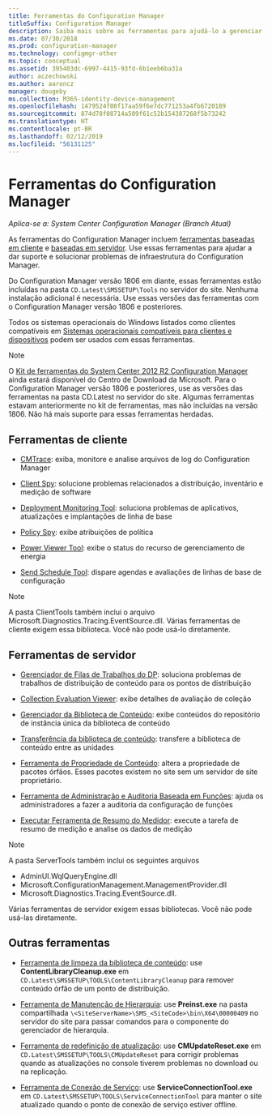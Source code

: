 ```yaml
---
title: Ferramentas do Configuration Manager
titleSuffix: Configuration Manager
description: Saiba mais sobre as ferramentas para ajudá-lo a gerenciar e solucionar problemas de infraestrutura do Configuration Manager.
ms.date: 07/30/2018
ms.prod: configuration-manager
ms.technology: configmgr-other
ms.topic: conceptual
ms.assetid: 395403dc-6997-4415-93fd-6b1eeb6ba31a
author: aczechowski
ms.author: aaroncz
manager: dougeby
ms.collection: M365-identity-device-management
ms.openlocfilehash: 1479524f08f17aa59f6e7dc771253a4fb6720189
ms.sourcegitcommit: 874d78f08714a509f61c52b154387268f5b73242
ms.translationtype: HT
ms.contentlocale: pt-BR
ms.lasthandoff: 02/12/2019
ms.locfileid: "56131125"
---
```

# <a name="configuration-manager-tools"></a>Ferramentas do Configuration Manager

*Aplica-se a: System Center Configuration Manager (Branch Atual)*

As ferramentas do Configuration Manager incluem [ferramentas baseadas em cliente](#client-tools) e [baseadas em servidor](#server-tools). Use essas ferramentas para ajudar a dar suporte e solucionar problemas de infraestrutura do Configuration Manager. 

Do Configuration Manager versão 1806 em diante, essas ferramentas estão incluídas na pasta `CD.Latest\SMSSETUP\Tools` no servidor do site. Nenhuma instalação adicional é necessária.<!--1357145--> Use essas versões das ferramentas com o Configuration Manager versão 1806 e posteriores.

Todos os sistemas operacionais do Windows listados como clientes compatíveis em [Sistemas operacionais compatíveis para clientes e dispositivos](https://docs.microsoft.com/sccm/core/plan-design/configs/supported-operating-systems-for-clients-and-devices) podem ser usados com essas ferramentas.

> [!Note]  
> O [Kit de ferramentas do System Center 2012 R2 Configuration Manager](https://www.microsoft.com/en-us/download/details.aspx?id=50012) ainda estará disponível do Centro de Download da Microsoft. Para o Configuration Manager versão 1806 e posteriores, use as versões das ferramentas na pasta CD.Latest no servidor do site. Algumas ferramentas estavam anteriormente no kit de ferramentas, mas não incluídas na versão 1806. Não há mais suporte para essas ferramentas herdadas.


## <a name="client-tools"></a>Ferramentas de cliente

- [CMTrace](/sccm/core/support/cmtrace): exiba, monitore e analise arquivos de log do Configuration Manager  

- [Client Spy](/sccm/core/support/clispy): solucione problemas relacionados a distribuição, inventário e medição de software

- [Deployment Monitoring Tool](/sccm/core/support/deployment-monitoring-tool): soluciona problemas de aplicativos, atualizações e implantações de linha de base  

- [Policy Spy](/sccm/core/support/policy-spy): exibe atribuições de política  

- [Power Viewer Tool](/sccm/core/support/power-viewer-tool): exibe o status do recurso de gerenciamento de energia  

- [Send Schedule Tool](/sccm/core/support/send-schedule-tool): dispare agendas e avaliações de linhas de base de configuração  

> [!Note]  
> A pasta ClientTools também inclui o arquivo Microsoft.Diagnostics.Tracing.EventSource.dll. Várias ferramentas de cliente exigem essa biblioteca. Você não pode usá-lo diretamente.  


## <a name="server-tools"></a>Ferramentas de servidor

- [Gerenciador de Filas de Trabalhos do DP](/sccm/core/support/dp-job-manager): soluciona problemas de trabalhos de distribuição de conteúdo para os pontos de distribuição  

- [Collection Evaluation Viewer](/sccm/core/support/ceviewer): exibe detalhes de avaliação de coleção  

- [Gerenciador da Biblioteca de Conteúdo](/sccm/core/support/content-library-explorer): exibe conteúdos do repositório de instância única da biblioteca de conteúdo  

- [Transferência da biblioteca de conteúdo](/sccm/core/support/content-library-transfer): transfere a biblioteca de conteúdo entre as unidades  

- [Ferramenta de Propriedade de Conteúdo](/sccm/core/support/content-ownership-tool): altera a propriedade de pacotes órfãos. Esses pacotes existem no site sem um servidor de site proprietário.  

- [Ferramenta de Administração e Auditoria Baseada em Funções](/sccm/core/support/rbaviewer): ajuda os administradores a fazer a auditoria da configuração de funções  

- [Executar Ferramenta de Resumo do Medidor](/sccm/core/support/run-meter-summ): execute a tarefa de resumo de medição e analise os dados de medição

> [!Note]  
> A pasta ServerTools também inclui os seguintes arquivos 
> - AdminUI.WqlQueryEngine.dll
> - Microsoft.ConfigurationManagement.ManagementProvider.dll
> - Microsoft.Diagnostics.Tracing.EventSource.dll. 
>
> Várias ferramentas de servidor exigem essas bibliotecas. Você não pode usá-las diretamente.  



## <a name="other-tools"></a>Outras ferramentas

- [Ferramenta de limpeza da biblioteca de conteúdo](/sccm/core/plan-design/hierarchy/content-library-cleanup-tool): use **ContentLibraryCleanup.exe** em `CD.Latest\SMSSETUP\TOOLS\ContentLibraryCleanup` para remover conteúdo órfão de um ponto de distribuição.  

- [Ferramenta de Manutenção de Hierarquia](/sccm/core/servers/manage/hierarchy-maintenance-tool-preinst.exe): use **Preinst.exe** na pasta compartilhada `\<SiteServerName>\SMS_<SiteCode>\bin\X64\00000409` no servidor do site para passar comandos para o componente do gerenciador de hierarquia.  

- [Ferramenta de redefinição de atualização](/sccm/core/servers/manage/update-reset-tool): use **CMUpdateReset.exe** em `CD.Latest\SMSSETUP\TOOLS\CMUpdateReset` para corrigir problemas quando as atualizações no console tiverem problemas no download ou na replicação.  

- [Ferramenta de Conexão de Serviço](/sccm/core/servers/manage/use-the-service-connection-tool): use **ServiceConnectionTool.exe** em `CD.Latest\SMSSETUP\TOOLS\ServiceConnectionTool` para manter o site atualizado quando o ponto de conexão de serviço estiver offline.  
